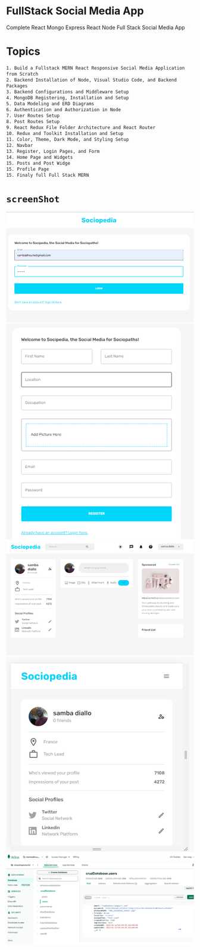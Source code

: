 # FullStack Social Media App

Complete React Mongo Express React Node Full Stack Social Media App

# Topics

    1. Build a Fullstack MERN React Responsive Social Media Application from Scratch
    2. Backend Installation of Node, Visual Studio Code, and Backend Packages
    3. Backend Configurations and Middleware Setup
    4. MongoDB Registering, Installation and Setup
    5. Data Modeling and ERD Diagrams
    6. Authentication and Authorization in Node
    7. User Routes Setup
    8. Post Routes Setup
    9. React Redux File Folder Architecture and React Router
    10. Redux and Toolkit Installation and Setup
    11. Color, Theme, Dark Mode, and Styling Setup
    12. Navbar
    13. Register, Login Pages, and Form
    14. Home Page and Widgets
    15. Posts and Post Widge
    15. Profile Page
    15. Finaly full Full Stack MERN

# `screenShot`

<img src="./1.PNG">
<img src="./2.PNG"/>
<img src="./3.PNG"/>
<img src="./4.PNG"/>
<img src="./5.PNG"/>
